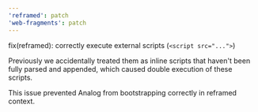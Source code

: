 ```yaml
---
'reframed': patch
'web-fragments': patch
---
```


fix(reframed): correctly execute external scripts (`<script src="...">`)

Previously we accidentally treated them as inline scripts that haven't been fully parsed and appended, which caused double execution of these scripts.

This issue prevented Analog from bootstrapping correctly in reframed context.
